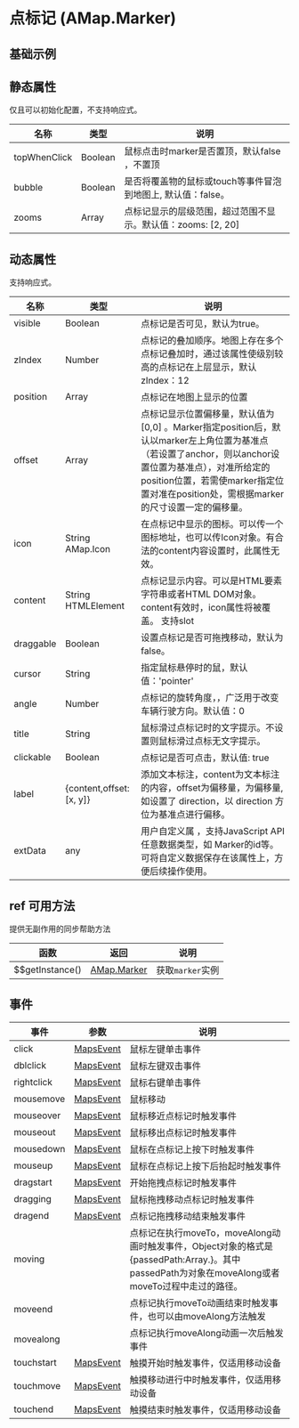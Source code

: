# 点标记 (AMap.Marker)

## 基础示例

<vuep template="#example"></vuep>

<script v-pre type="text/x-template" id="example">

  <template>
    <div class="amap-page-container">
      <el-amap vid="amapDemo" :zoom="zoom" :center="center" class="amap-demo">
        <el-amap-marker :position="componentMarker.position" :visible="componentMarker.visible" :draggable="componentMarker.draggable" @init="markerInit" @click="clickMarker">
          <div style="padding: 5px 10px;white-space: nowrap;background: blue;color: #fff;">测试content</div>
        </el-amap-marker>
        <el-amap-marker v-for="(marker, index) in markers" :key="index" :position="marker.position" @click="(e) => {clickArrayMarker(marker, e)}"></el-amap-marker>
      </el-amap>
      <div class="toolbar">
        <button type="button" name="button" @click="toggleVisible">{{componentMarker.visible ? '隐藏标记' : '显示标记'}}</button>
        <button type="button" name="button" @click="changePosition">改变标记位置</button>
        <button type="button" name="button" @click="changeDraggable">{{componentMarker.draggable ? '禁止标记移动' : '允许标记移动'}}</button>
        <button type="button" name="button" @click="addMarker">添加标记</button>
        <button type="button" name="button" @click="removeMarker">移除标记</button>
      </div>
    </div>
  </template>

  <style>
    .amap-demo {
      height: 300px;
    }
  </style>

  <script>
    module.exports = {
      name: 'amap-page',
      data() {
        return {
          count: 1,
          zoom: 14,
          center: [121.5273285, 31.21515044],
          markers: [
            {
              position: [121.5273285, 31.21515044],
              id: 1
            }
          ],
          componentMarker: {
            position: [121.5273285, 31.21315058],
            visible: true,
            draggable: false
          },
        };
      },
      methods: {
        changePosition() {
          let position = this.componentMarker.position;
          this.componentMarker.position = [position[0] + 0.002, position[1] - 0.002];
        },
        changeDraggable() {
          this.componentMarker.draggable = !this.componentMarker.draggable;
        },
        toggleVisible() {
          this.componentMarker.visible = !this.componentMarker.visible;
        },
        addMarker() {
          let marker = {
            position: [121.5273285 + (Math.random() - 0.5) * 0.02, 31.21515044 + (Math.random() - 0.5) * 0.02],
            id: new Date().getTime()
          };
          this.markers.push(marker);
        },
        removeMarker() {
          if (!this.markers.length) return;
          this.markers.splice(this.markers.length - 1, 1);
        },
        markerInit(e){
          console.log('marker init: ', e);
        },
        clickMarker(){
          alert('点击了标号')
        },
        clickArrayMarker(marker){
          alert('点击了标号,标号ID： '+marker.id)
        }
      }
    };
  </script>

</script>


## 静态属性
仅且可以初始化配置，不支持响应式。

名称 | 类型 | 说明
---|---|---|
topWhenClick | Boolean | 鼠标点击时marker是否置顶，默认false ，不置顶
bubble | Boolean | 是否将覆盖物的鼠标或touch等事件冒泡到地图上, 默认值：false。
zooms | Array | 点标记显示的层级范围，超过范围不显示。默认值：zooms: [2, 20]

## 动态属性
支持响应式。

名称 | 类型 | 说明
---|---|---|
visible | Boolean | 点标记是否可见，默认为true。
zIndex | Number | 点标记的叠加顺序。地图上存在多个点标记叠加时，通过该属性使级别较高的点标记在上层显示，默认zIndex：12
position | Array | 点标记在地图上显示的位置
offset | Array | 点标记显示位置偏移量，默认值为 [0,0] 。Marker指定position后，默认以marker左上角位置为基准点（若设置了anchor，则以anchor设置位置为基准点），对准所给定的position位置，若需使marker指定位置对准在position处，需根据marker的尺寸设置一定的偏移量。
icon | String AMap.Icon | 在点标记中显示的图标。可以传一个图标地址，也可以传Icon对象。有合法的content内容设置时，此属性无效。
content | String HTMLElement | 点标记显示内容。可以是HTML要素字符串或者HTML DOM对象。content有效时，icon属性将被覆盖。 支持slot
draggable | Boolean | 设置点标记是否可拖拽移动，默认为false。
cursor | String | 指定鼠标悬停时的鼠，默认值：'pointer'
angle | Number | 点标记的旋转角度，，广泛用于改变车辆行驶方向。默认值：0
title | String | 鼠标滑过点标记时的文字提示。不设置则鼠标滑过点标无文字提示。
clickable | Boolean | 点标记是否可点击，默认值: true
label | {content,offset: [x, y]} | 添加文本标注，content为文本标注的内容，offset为偏移量，为偏移量,如设置了 direction，以 direction 方位为基准点进行偏移。
extData | any | 用户自定义属 ，支持JavaScript API任意数据类型，如 Marker的id等。可将自定义数据保存在该属性上，方便后续操作使用。

## ref 可用方法
提供无副作用的同步帮助方法

函数 | 返回 | 说明
---|---|---|
$$getInstance() | [AMap.Marker](http://lbs.amap.com/api/javascript-api/reference/overlay#Marker) | 获取`marker`实例

## 事件

事件 | 参数 | 说明
---|---|---|
click | [MapsEvent](https://a.amap.com/jsapi/static/doc/20210906/index.html?v=2#mapsevent) | 鼠标左键单击事件
dblclick | [MapsEvent](https://a.amap.com/jsapi/static/doc/20210906/index.html?v=2#mapsevent) | 鼠标左键双击事件
rightclick | [MapsEvent](https://a.amap.com/jsapi/static/doc/20210906/index.html?v=2#mapsevent) | 鼠标右键单击事件
mousemove | [MapsEvent](https://a.amap.com/jsapi/static/doc/20210906/index.html?v=2#mapsevent) | 鼠标移动
mouseover | [MapsEvent](https://a.amap.com/jsapi/static/doc/20210906/index.html?v=2#mapsevent) | 鼠标移近点标记时触发事件
mouseout | [MapsEvent](https://a.amap.com/jsapi/static/doc/20210906/index.html?v=2#mapsevent) | 鼠标移出点标记时触发事件
mousedown | [MapsEvent](https://a.amap.com/jsapi/static/doc/20210906/index.html?v=2#mapsevent) | 鼠标在点标记上按下时触发事件
mouseup | [MapsEvent](https://a.amap.com/jsapi/static/doc/20210906/index.html?v=2#mapsevent) | 鼠标在点标记上按下后抬起时触发事件
dragstart | [MapsEvent](https://a.amap.com/jsapi/static/doc/20210906/index.html?v=2#mapsevent) | 开始拖拽点标记时触发事件
dragging | [MapsEvent](https://a.amap.com/jsapi/static/doc/20210906/index.html?v=2#mapsevent) | 鼠标拖拽移动点标记时触发事件
dragend | [MapsEvent](https://a.amap.com/jsapi/static/doc/20210906/index.html?v=2#mapsevent) | 点标记拖拽移动结束触发事件
moving |  | 点标记在执行moveTo，moveAlong动画时触发事件，Object对象的格式是{passedPath:Array.}。其中passedPath为对象在moveAlong或者moveTo过程中走过的路径。
moveend |  | 点标记执行moveTo动画结束时触发事件，也可以由moveAlong方法触发
movealong |  | 点标记执行moveAlong动画一次后触发事件
touchstart | [MapsEvent](https://a.amap.com/jsapi/static/doc/20210906/index.html?v=2#mapsevent) | 触摸开始时触发事件，仅适用移动设备
touchmove | [MapsEvent](https://a.amap.com/jsapi/static/doc/20210906/index.html?v=2#mapsevent) | 触摸移动进行中时触发事件，仅适用移动设备
touchend | [MapsEvent](https://a.amap.com/jsapi/static/doc/20210906/index.html?v=2#mapsevent) | 触摸结束时触发事件，仅适用移动设备
